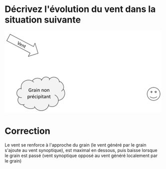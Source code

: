 # Décrivez l'évolution du vent dans la situation suivante

![image](questions/meteo/images/grain.png)

# Correction
Le vent se renforce à l'approche du grain (le vent généré par le grain s'ajoute au vent synoptique), est maximal en dessous, puis baisse lorsque le grain est passé (vent synoptique opposé au vent généré localement par le grain)
